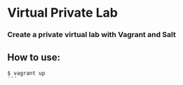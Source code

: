# Virtual Private Lab
### Create a private virtual lab with Vagrant and Salt 

## How to use:

```
$ vagrant up
´´´


